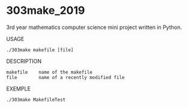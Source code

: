 # 303make_2019
3rd year mathematics computer science mini project written in Python.

USAGE

    ./303make makefile [file]
    
DESCRIPTION

    makefile    name of the makefile
    file        name of a recently modified file
    
EXEMPLE

    ./303make MakefileTest

